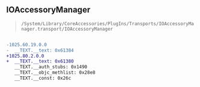 ## IOAccessoryManager

> `/System/Library/CoreAccessories/PlugIns/Transports/IOAccessoryManager.transport/IOAccessoryManager`

```diff

-1025.60.19.0.0
-  __TEXT.__text: 0x61384
+1025.80.2.0.0
+  __TEXT.__text: 0x61380
   __TEXT.__auth_stubs: 0x1490
   __TEXT.__objc_methlist: 0x28e8
   __TEXT.__const: 0x26c

```
